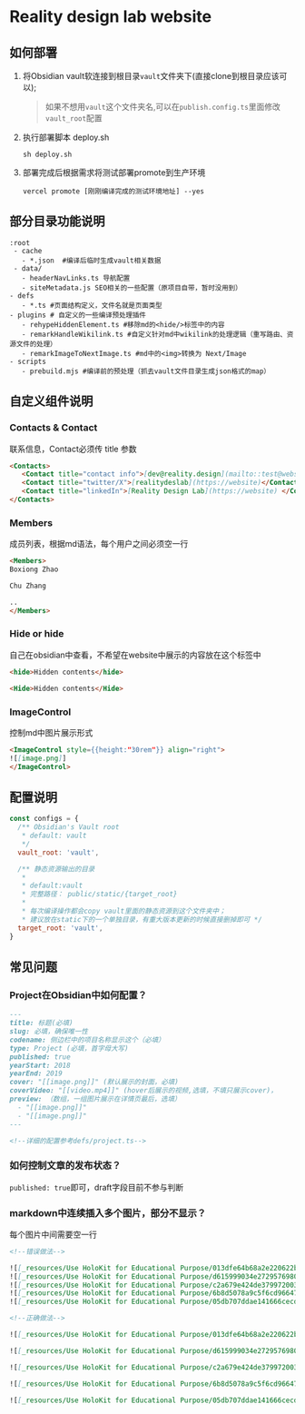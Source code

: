 # Reality design lab website

## 如何部署

1. 将Obsidian vault软连接到根目录`vault`文件夹下(直接clone到根目录应该可以);

   > 如果不想用`vault`这个文件夹名,可以在`publish.config.ts`里面修改`vault_root`配置

2. 执行部署脚本 deploy.sh

   ```
   sh deploy.sh
   ```

3. 部署完成后根据需求将测试部署promote到生产环境

   ```
   vercel promote [刚刚编译完成的测试环境地址] --yes
   ```

## 部分目录功能说明

```
:root
 - cache
   - *.json  #编译后临时生成vault相关数据
 - data/
   - headerNavLinks.ts 导航配置
   - siteMetadata.js SEO相关的一些配置（原项目自带，暂时没用到）
- defs
   - *.ts #页面结构定义，文件名就是页面类型
- plugins # 自定义的一些编译预处理插件
   - rehypeHiddenElement.ts #移除md的<hide/>标签中的内容
   - remarkHandleWikilink.ts #自定义针对md中wikilink的处理逻辑（重写路由、资源文件的处理）
   - remarkImageToNextImage.ts #md中的<img>转换为 Next/Image
- scripts
   - prebuild.mjs #编译前的预处理（抓去vault文件目录生成json格式的map）
```

## 自定义组件说明

### Contacts & Contact

联系信息，Contact必须传 title 参数

```markdown
<Contacts>
   <Contact title="contact info">[dev@reality.design](mailto::test@website)</Contact>
   <Contact title="twitter/X">[realitydeslab](https://website)</Contact>
   <Contact title="linkedIn">[Reality Design Lab](https://website) </Contact>
</Contacts>
```

### Members

成员列表，根据md语法，每个用户之间必须空一行

```markdown
<Members>
Boxiong Zhao

Chu Zhang

..
</Members>
```

### Hide or hide

自己在obsidian中查看，不希望在website中展示的内容放在这个标签中

```markdown
<hide>Hidden contents</hide>

<Hide>Hidden contents</Hide>
```

### ImageControl

控制md中图片展示形式

```markdown
<ImageControl style={{height:"30rem"}} align="right">
![[image.png]]
</ImageControl>
```

## 配置说明

```js
const configs = {
  /** Obsidian's Vault root
   * default: vault
   */
  vault_root: 'vault',

  /** 静态资源输出的目录
   *
   * default:vault
   * 完整路径： public/static/{target_root}
   *
   * 每次编译操作都会copy vault里面的静态资源到这个文件夹中；
   * 建议放在static下的一个单独目录，有重大版本更新的时候直接删掉即可 */
  target_root: 'vault',
}
```

## 常见问题

### Project在Obsidian中如何配置？

```markdown
---
title: 标题(必填)
slug: 必填，确保唯一性
codename: 侧边栏中的项目名称显示这个（必填）
type: Project (必填，首字母大写)
published: true
yearStart: 2018
yearEnd: 2019
cover: "[[image.png]]" (默认展示的封面，必填)
coverVideo: "[[video.mp4]]" (hover后展示的视频,选填，不填只展示cover)，
preview: （数组，一组图片展示在详情页最后，选填）
  - "[[image.png]]"
  - "[[image.png]]"
---

<!--详细的配置参考defs/project.ts-->
```

### 如何控制文章的发布状态？

`published: true`即可，draft字段目前不参与判断

### markdown中连续插入多个图片，部分不显示？

每个图片中间需要空一行

```markdown
<!--错误做法-->

![[_resources/Use HoloKit for Educational Purpose/013dfe64b68a2e220622b3092b339532_MD5.png]]
![[_resources/Use HoloKit for Educational Purpose/d615999034e27295769807104b398f3c_MD5.png]]
![[_resources/Use HoloKit for Educational Purpose/c2a679e424de379972003f7896eeabcc_MD5.png]]
![[_resources/Use HoloKit for Educational Purpose/6b8d5078a9c5f6cd96647cc4cfe95686_MD5.png]]
![[_resources/Use HoloKit for Educational Purpose/05db707ddae141666cecd5e2c52540fc_MD5.png]]
```

```markdown
<!--正确做法-->

![[_resources/Use HoloKit for Educational Purpose/013dfe64b68a2e220622b3092b339532_MD5.png]]

![[_resources/Use HoloKit for Educational Purpose/d615999034e27295769807104b398f3c_MD5.png]]

![[_resources/Use HoloKit for Educational Purpose/c2a679e424de379972003f7896eeabcc_MD5.png]]

![[_resources/Use HoloKit for Educational Purpose/6b8d5078a9c5f6cd96647cc4cfe95686_MD5.png]]

![[_resources/Use HoloKit for Educational Purpose/05db707ddae141666cecd5e2c52540fc_MD5.png]]
```
